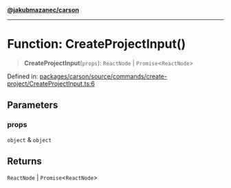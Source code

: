 [**@jakubmazanec/carson**](../README.md)

---

# Function: CreateProjectInput()

> **CreateProjectInput**(`props`): `ReactNode` \| `Promise`\<`ReactNode`\>

Defined in:
[packages/carson/source/commands/create-project/CreateProjectInput.ts:6](https://github.com/jakubmazanec/tools/blob/dd3219e5c9e39fb2c6c2fa06c4f20acd2118ac84/packages/carson/source/commands/create-project/CreateProjectInput.ts#L6)

## Parameters

### props

`object` & `object`

## Returns

`ReactNode` \| `Promise`\<`ReactNode`\>
